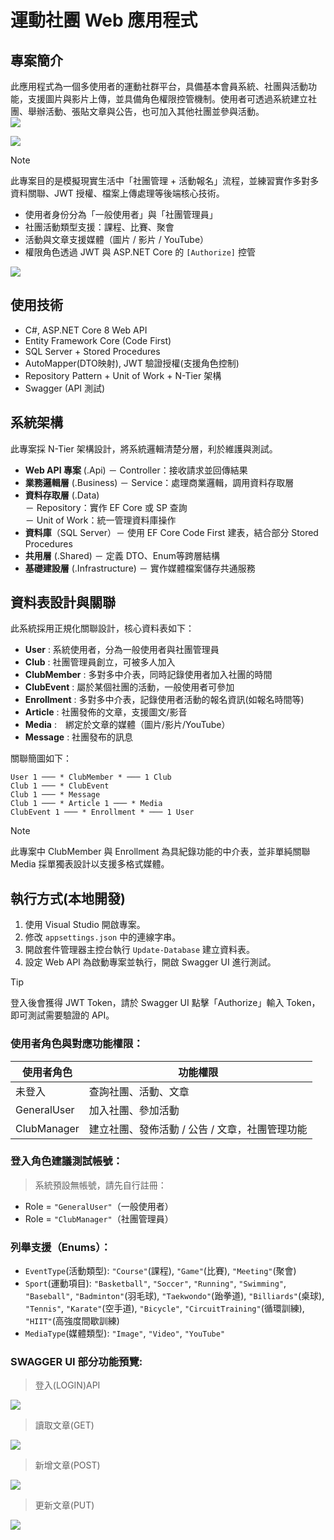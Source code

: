 # 運動社團 Web 應用程式

## 專案簡介
此應用程式為一個多使用者的運動社群平台，具備基本會員系統、社團與活動功能，支援圖片與影片上傳，並具備角色權限控管機制。使用者可透過系統建立社團、舉辦活動、張貼文章與公告，也可加入其他社團並參與活動。  
![](https://github.com/huaiminhu/SportGroupsApplication/blob/main/SWAGGER_PICS/UI%E6%A6%82%E8%A7%80.png)  
  
![](https://github.com/huaiminhu/SportGroupsApplication/blob/main/SWAGGER_PICS/APIS.png)  

> [!NOTE]
> 此專案目的是模擬現實生活中「社團管理 + 活動報名」流程，並練習實作多對多資料關聯、JWT 授權、檔案上傳處理等後端核心技術。

- 使用者身份分為「一般使用者」與「社團管理員」
- 社團活動類型支援：課程、比賽、聚會
- 活動與文章支援媒體（圖片 / 影片 / YouTube）
- 權限角色透過 JWT 與 ASP.NET Core 的 `[Authorize]` 控管
  
![](https://github.com/huaiminhu/SportGroupsApplication/blob/main/SWAGGER_PICS/JWT%E9%A9%97%E8%AD%89%E7%99%BB%E5%85%A5.png)  

## 使用技術

- C#, ASP.NET Core 8 Web API
- Entity Framework Core (Code First)
- SQL Server + Stored Procedures
- AutoMapper(DTO映射), JWT 驗證授權(支援角色控制)
- Repository Pattern + Unit of Work + N-Tier 架構
- Swagger (API 測試)

## 系統架構

此專案採 N-Tier 架構設計，將系統邏輯清楚分層，利於維護與測試。

 - **Web API 專案** (.Api) － Controller：接收請求並回傳結果  
 - **業務邏輯層** (.Business) － Service：處理商業邏輯，調用資料存取層  
 - **資料存取層** (.Data)  
－ Repository：實作 EF Core 或 SP 查詢  
－ Unit of Work：統一管理資料庫操作  
 - **資料庫**（SQL Server）－ 使用 EF Core Code First 建表，結合部分 Stored Procedures  
 - **共用層** (.Shared) － 定義 DTO、Enum等跨層結構  
 - **基礎建設層** (.Infrastructure) － 實作媒體檔案儲存共通服務  
  

## 資料表設計與關聯

此系統採用正規化關聯設計，核心資料表如下：

- **User** : 系統使用者，分為一般使用者與社團管理員
- **Club** : 社團管理員創立，可被多人加入
- **ClubMember** : 多對多中介表，同時記錄使用者加入社團的時間
- **ClubEvent** : 屬於某個社團的活動，一般使用者可參加
- **Enrollment** : 多對多中介表，記錄使用者活動的報名資訊(如報名時間等)
- **Article** : 社團發佈的文章，支援圖文/影音
- **Media** :　綁定於文章的媒體（圖片/影片/YouTube）
- **Message** : 社團發布的訊息

關聯簡圖如下：
  
```
User 1 ─── * ClubMember * ─── 1 Club  
Club 1 ─── * ClubEvent  
Club 1 ─── * Message  
Club 1 ─── * Article 1 ─── * Media  
ClubEvent 1 ─── * Enrollment * ─── 1 User  
```
  
> [!NOTE]
> 此專案中 ClubMember 與 Enrollment 為具紀錄功能的中介表，並非單純關聯  
> Media 採單獨表設計以支援多格式媒體。
  
## 執行方式(本地開發)

1. 使用 Visual Studio 開啟專案。
2. 修改 `appsettings.json` 中的連線字串。
3. 開啟套件管理器主控台執行 `Update-Database` 建立資料表。
4. 設定 Web API 為啟動專案並執行，開啟 Swagger UI 進行測試。

> [!TIP]
> 登入後會獲得 JWT Token，請於 Swagger UI 點擊「Authorize」輸入 Token，即可測試需要驗證的 API。

### 使用者角色與對應功能權限：

| 使用者角色     | 功能權限                                      |
|----------------|-----------------------------------------------|
| 未登入         | 查詢社團、活動、文章                          |
| GeneralUser    | 加入社團、參加活動                            |
| ClubManager    | 建立社團、發佈活動 / 公告 / 文章，社團管理功能 |

### 登入角色建議測試帳號：

> 系統預設無帳號，請先自行註冊：
- Role = `"GeneralUser"`（一般使用者）
- Role = `"ClubManager"`（社團管理員）

### 列舉支援（Enums）：

- `EventType`(活動類型): `"Course"`(課程), `"Game"`(比賽), `"Meeting"`(聚會)
- `Sport`(運動項目): `"Basketball"`, `"Soccer"`, `"Running"`, `"Swimming"`, `"Baseball"`, `"Badminton"`(羽毛球), `"Taekwondo"`(跆拳道), `"Billiards"`(桌球), `"Tennis"`, `"Karate"`(空手道), `"Bicycle"`, `"CircuitTraining"`(循環訓練), `"HIIT"`(高強度間歇訓練)
- `MediaType`(媒體類型): `"Image"`, `"Video"`, `"YouTube"`
  
  
### SWAGGER UI 部分功能預覽: 

> 登入(LOGIN)API

![](https://github.com/huaiminhu/SportGroupsApplication/blob/main/SWAGGER_PICS/LOGIN_API.png)  

> 讀取文章(GET)

![](https://github.com/huaiminhu/SportGroupsApplication/blob/main/SWAGGER_PICS/ARTICLE_GET.png)  
  
> 新增文章(POST)

![](https://github.com/huaiminhu/SportGroupsApplication/blob/main/SWAGGER_PICS/ARTICLE_POST.png)  
  
> 更新文章(PUT)

![](https://github.com/huaiminhu/SportGroupsApplication/blob/main/SWAGGER_PICS/ARTICLE_PUT.png)  
